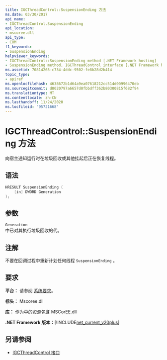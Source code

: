 ```yaml
---
title: IGCThreadControl::SuspensionEnding 方法
ms.date: 03/30/2017
api_name:
- IGCThreadControl.SuspensionEnding
api_location:
- mscoree.dll
api_type:
- COM
f1_keywords:
- SuspensionEnding
helpviewer_keywords:
- IGCThreadControl::SuspensionEnding method [.NET Framework hosting]
- SuspensionEnding method, IGCThreadControl interface [.NET Framework hosting]
ms.assetid: 70814265-c734-4ddc-9502-fe8b28d2b414
topic_type:
- apiref
ms.openlocfilehash: 4638672b1d64a9ea07618212cc514d00996470eb
ms.sourcegitcommit: d8020797a6657d0fbbdff362b80300815f682f94
ms.translationtype: MT
ms.contentlocale: zh-CN
ms.lasthandoff: 11/24/2020
ms.locfileid: "95721668"
---
```

# <a name="igcthreadcontrolsuspensionending-method"></a>IGCThreadControl::SuspensionEnding 方法

向宿主通知运行时在垃圾回收或其他挂起后正在恢复线程。  
  
## <a name="syntax"></a>语法  
  
```cpp  
HRESULT SuspensionEnding (  
    [in] DWORD Generation  
);  
```  
  
## <a name="parameters"></a>参数  

 `Generation`  
 中已对其执行垃圾回收的代。  
  
## <a name="remarks"></a>注解  

 不要在回调过程中重新计划任何线程 `SuspensionEnding` 。  
  
## <a name="requirements"></a>要求  

 **平台：** 请参阅 [系统要求](../../get-started/system-requirements.md)。  
  
 **标头：** Mscoree.dll  
  
 **库：** 作为中的资源包含 MSCorEE.dll  
  
 **.NET Framework 版本：**[!INCLUDE[net_current_v20plus](../../../../includes/net-current-v20plus-md.md)]  
  
## <a name="see-also"></a>另请参阅

- [IGCThreadControl 接口](igcthreadcontrol-interface.md)

